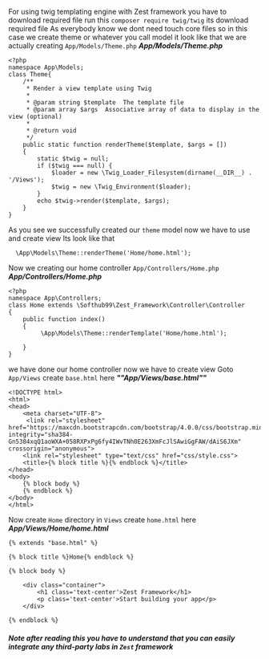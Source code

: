 For using twig templating engine with Zest framework you have to download required file run this
`composer require twig/twig`
its download required file 
As everybody know we dont need touch core files so in this case we create theme or whatever you call model
it look like that
we are actually creating `App/Models/Theme.php`
_**App/Models/Theme.php**_

    <?php
	namespace App\Models;
	class Theme{
	    /**
	     * Render a view template using Twig
	     *
	     * @param string $template  The template file
	     * @param array $args  Associative array of data to display in the view (optional)
	     *
	     * @return void
	     */
	    public static function renderTheme($template, $args = [])
	    {
	        static $twig = null;
	        if ($twig === null) {
	            $loader = new \Twig_Loader_Filesystem(dirname(__DIR__) . '/Views');
	            $twig = new \Twig_Environment($loader);
	        }
	        echo $twig->render($template, $args);
	    }
	}

As you see we successfully created our `theme` model now we have to use and create view
Its look like that

      \App\Models\Theme::renderTheme('Home/home.html');

Now we creating our home controller `App/Controllers/Home.php`
_**App/Controllers/Home.php**_

	<?php
	namespace App\Controllers;
	class Home extends \Softhub99\Zest_Framework\Controller\Controller
	{
	    public function index()
	    {
	    	 \App\Models\Theme::renderTemplate('Home/home.html');        

	    }
	}

we have done our home controller now we have to create view Goto `App/Views` create `base.html` here
_**""App/Views/base.html""**_

	<!DOCTYPE html>
	<html>
	<head>
	    <meta charset="UTF-8">
	     <link rel="stylesheet" href="https://maxcdn.bootstrapcdn.com/bootstrap/4.0.0/css/bootstrap.min.css" integrity="sha384-Gn5384xqQ1aoWXA+058RXPxPg6fy4IWvTNh0E263XmFcJlSAwiGgFAW/dAiS6JXm" crossorigin="anonymous">
	    <link rel="stylesheet" type="text/css" href="css/style.css">
	    <title>{% block title %}{% endblock %}</title>
	</head>
	<body>
	    {% block body %}
	    {% endblock %}
	</body>
	</html>

Now create `Home` directory in `Views` create `home.html` here
_**App/Views/Home/home.html**_

	{% extends "base.html" %}

	{% block title %}Home{% endblock %}

	{% block body %}

	    <div class="container">
			<h1 class='text-center'>Zest Framework</h1>
			<p class='text-center'>Start building your app</p>
		</div>

	{% endblock %}


##### Note after reading this you have to understand that you can easily integrate any third-party labs in `Zest` framework
